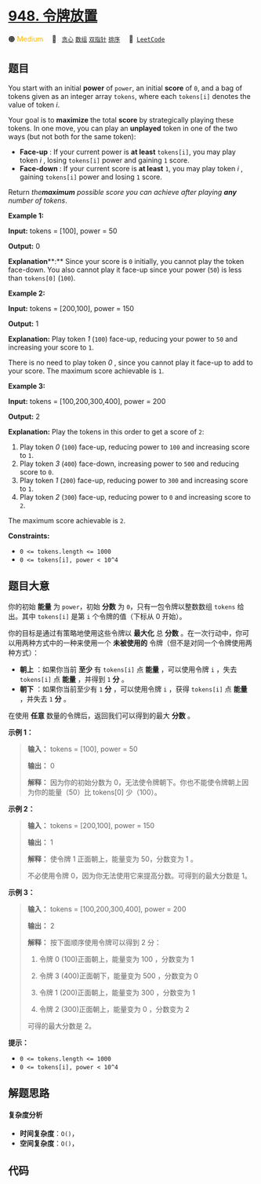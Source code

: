 # [948. 令牌放置](https://leetcode.com/problems/bag-of-tokens)

🟠 <font color=#ffb800>Medium</font>&emsp; 🔖&ensp; [`贪心`](/leetcode-js/outline/tag/greedy.md) [`数组`](/leetcode-js/outline/tag/array.md) [`双指针`](/leetcode-js/outline/tag/two-pointers.md) [`排序`](/leetcode-js/outline/tag/sorting.md)&emsp; 🔗&ensp;[`LeetCode`](https://leetcode.com/problems/bag-of-tokens)

## 题目

You start with an initial **power** of `power`, an initial **score** of `0`,
and a bag of tokens given as an integer array `tokens`, where each `tokens[i]`
denotes the value of token _i_.

Your goal is to **maximize** the total **score** by strategically playing
these tokens. In one move, you can play an **unplayed** token in one of the
two ways (but not both for the same token):

  * **Face-up** : If your current power is **at least** `tokens[i]`, you may play token _i_ , losing `tokens[i]` power and gaining `1` score.
  * **Face-down** : If your current score is **at least** `1`, you may play token _i_ , gaining `tokens[i]` power and losing `1` score.

Return _the**maximum** possible score you can achieve after playing **any**
number of tokens_.



**Example 1:**

**Input:** tokens = [100], power = 50

**Output:** 0

**Explanation****:** Since your score is `0` initially, you cannot play the
token face-down. You also cannot play it face-up since your power (`50`) is
less than `tokens[0]` (`100`).

**Example 2:**

**Input:** tokens = [200,100], power = 150

**Output:** 1

**Explanation:** Play token _1_ (`100`) face-up, reducing your power to `50`
and increasing your score to `1`.

There is no need to play token _0_ , since you cannot play it face-up to add
to your score. The maximum score achievable is `1`.

**Example 3:**

**Input:** tokens = [100,200,300,400], power = 200

**Output:** 2

**Explanation:** Play the tokens in this order to get a score of `2`:

  1. Play token _0_ (`100`) face-up, reducing power to `100` and increasing score to `1`.
  2. Play token _3_ (`400`) face-down, increasing power to `500` and reducing score to `0`.
  3. Play token _1_ (`200`) face-up, reducing power to `300` and increasing score to `1`.
  4. Play token _2_ (`300`) face-up, reducing power to `0` and increasing score to `2`.

The maximum score achievable is `2`.



**Constraints:**

  * `0 <= tokens.length <= 1000`
  * `0 <= tokens[i], power < 10^4`


## 题目大意

你的初始 **能量** 为 `power`，初始 **分数** 为 `0`，只有一包令牌以整数数组 `tokens` 给出。其中 `tokens[i]`
是第 `i` 个令牌的值（下标从 0 开始）。

你的目标是通过有策略地使用这些令牌以 **最大化**  总 **分数** 。在一次行动中，你可以用两种方式中的一种来使用一个 **未被使用的**
令牌（但不是对同一个令牌使用两种方式）：

  * **朝上** ：如果你当前 **至少** 有 `tokens[i]` 点 **能量** ，可以使用令牌 `i` ，失去 `tokens[i]` 点 **能量** ，并得到 `1` **分** 。
  * **朝下** ：如果你当前至少有 `1` **分** ，可以使用令牌 `i` ，获得 `tokens[i]` 点 **能量** ，并失去 `1` **分** 。

在使用 **任意** 数量的令牌后，返回我们可以得到的最大 **分数** 。



**示例 1：**

> 
> 
> 
> 
> 
> **输入：** tokens = [100], power = 50
> 
> **输出：** 0
> 
> **解释：** 因为你的初始分数为 0，无法使令牌朝下。你也不能使令牌朝上因为你的能量（50）比 tokens[0] 少（100）。

**示例 2：**

> 
> 
> 
> 
> 
> **输入：** tokens = [200,100], power = 150
> 
> **输出：** 1
> 
> **解释：** 使令牌 1 正面朝上，能量变为 50，分数变为 1 。
> 
> 不必使用令牌 0，因为你无法使用它来提高分数。可得到的最大分数是 1。

**示例 3：**

> 
> 
> 
> 
> 
> **输入：** tokens = [100,200,300,400], power = 200
> 
> **输出：** 2
> 
> **解释：** 按下面顺序使用令牌可以得到 2 分：
> 
> 1. 令牌 0 (100)正面朝上，能量变为 100 ，分数变为 1
> 
> 2. 令牌 3 (400)正面朝下，能量变为 500 ，分数变为 0
> 
> 3. 令牌 1 (200)正面朝上，能量变为 300 ，分数变为 1
> 
> 4. 令牌 2 (300)正面朝上，能量变为 0 ，分数变为 2
> 
> 
> 
> 可得的最大分数是 2。
> 
> 



**提示：**

  * `0 <= tokens.length <= 1000`
  * `0 <= tokens[i], power < 10^4`


## 解题思路

#### 复杂度分析

- **时间复杂度**：`O()`，
- **空间复杂度**：`O()`，

## 代码

```javascript

```